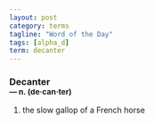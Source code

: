 ```yaml
---
layout: post
category: terms
tagline: "Word of the Day"
tags: [alpha_d]
term: decanter
---
```


<h3>Decanter<br/> <small>&mdash; n. (de<span>&middot;</span>can<span>&middot;</span>ter)</small></h3>
<p><ol>
<li>the slow gallop of a French horse</li>
</ol></p>
